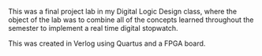 This was a final project lab in my Digital Logic Design class, where the object of the lab was to combine all of the concepts learned throughout the semester to implement a real time digital stopwatch. 

This was created in Verlog using Quartus and a FPGA board. 
